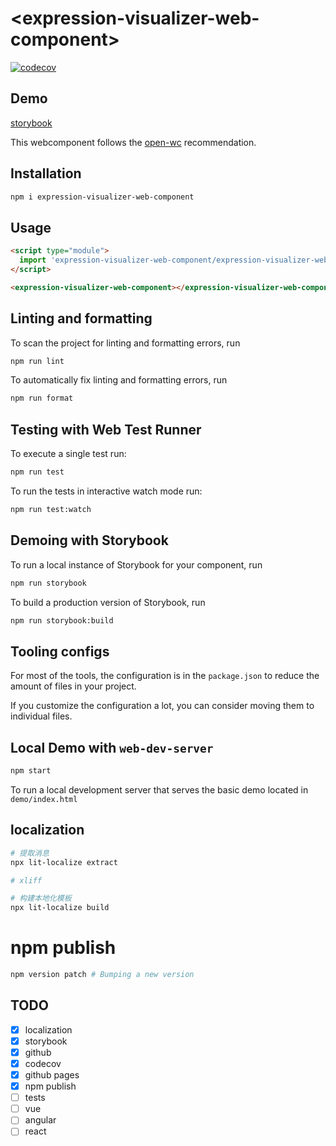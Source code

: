 # \<expression-visualizer-web-component>

[![codecov](https://codecov.io/gh/joehecn/expression-visualizer-web-component/branch/main/graph/badge.svg?token=XVVTCISZZQ)](https://codecov.io/gh/joehecn/expression-visualizer-web-component)

## Demo
[storybook](https://joehecn.github.io/expression-visualizer-web-component/iframe.html?id=expressionvisualizerwebcomponent--regular&args=&viewMode=story)

This webcomponent follows the [open-wc](https://github.com/open-wc/open-wc) recommendation.

## Installation

```bash
npm i expression-visualizer-web-component
```

## Usage

```html
<script type="module">
  import 'expression-visualizer-web-component/expression-visualizer-web-component.js';
</script>

<expression-visualizer-web-component></expression-visualizer-web-component>
```

## Linting and formatting

To scan the project for linting and formatting errors, run

```bash
npm run lint
```

To automatically fix linting and formatting errors, run

```bash
npm run format
```

## Testing with Web Test Runner

To execute a single test run:

```bash
npm run test
```

To run the tests in interactive watch mode run:

```bash
npm run test:watch
```

## Demoing with Storybook

To run a local instance of Storybook for your component, run

```bash
npm run storybook
```

To build a production version of Storybook, run

```bash
npm run storybook:build
```


## Tooling configs

For most of the tools, the configuration is in the `package.json` to reduce the amount of files in your project.

If you customize the configuration a lot, you can consider moving them to individual files.

## Local Demo with `web-dev-server`

```bash
npm start
```

To run a local development server that serves the basic demo located in `demo/index.html`

## localization
```bash
# 提取消息
npx lit-localize extract

# xliff

# 构建本地化模板
npx lit-localize build
```

# npm publish
```bash
npm version patch # Bumping a new version
```

## TODO
- [x] localization
- [x] storybook
- [x] github
- [x] codecov
- [x] github pages
- [x] npm publish
- [ ] tests
- [ ] vue
- [ ] angular
- [ ] react
